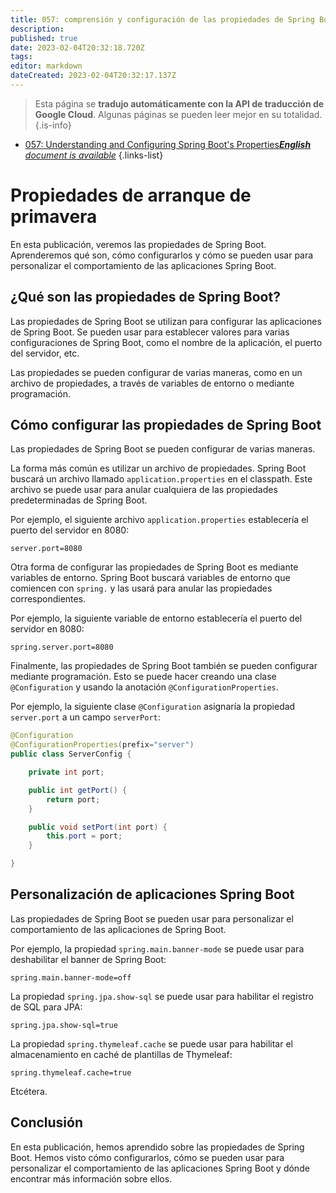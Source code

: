 ```yaml
---
title: 057: comprensión y configuración de las propiedades de Spring Boot
description: 
published: true
date: 2023-02-04T20:32:18.720Z
tags: 
editor: markdown
dateCreated: 2023-02-04T20:32:17.137Z
---
```


> Esta página se **tradujo automáticamente con la API de traducción de Google Cloud**.
Algunas páginas se pueden leer mejor en su totalidad.{.is-info}



- [057: Understanding and Configuring Spring Boot's Properties***English** document is available*](/en/Knowledge-base/Spring-Boot/Learning/057-understanding-and-configuring-spring-boot-s-properties)
{.links-list}


# Propiedades de arranque de primavera

En esta publicación, veremos las propiedades de Spring Boot. Aprenderemos qué son, cómo configurarlos y cómo se pueden usar para personalizar el comportamiento de las aplicaciones Spring Boot.

## ¿Qué son las propiedades de Spring Boot?

Las propiedades de Spring Boot se utilizan para configurar las aplicaciones de Spring Boot. Se pueden usar para establecer valores para varias configuraciones de Spring Boot, como el nombre de la aplicación, el puerto del servidor, etc.

Las propiedades se pueden configurar de varias maneras, como en un archivo de propiedades, a través de variables de entorno o mediante programación.

## Cómo configurar las propiedades de Spring Boot

Las propiedades de Spring Boot se pueden configurar de varias maneras.

La forma más común es utilizar un archivo de propiedades. Spring Boot buscará un archivo llamado `application.properties` en el classpath. Este archivo se puede usar para anular cualquiera de las propiedades predeterminadas de Spring Boot.

Por ejemplo, el siguiente archivo `application.properties` establecería el puerto del servidor en 8080:

```
server.port=8080
```

Otra forma de configurar las propiedades de Spring Boot es mediante variables de entorno. Spring Boot buscará variables de entorno que comiencen con `spring.` y las usará para anular las propiedades correspondientes.

Por ejemplo, la siguiente variable de entorno establecería el puerto del servidor en 8080:

```
spring.server.port=8080
```

Finalmente, las propiedades de Spring Boot también se pueden configurar mediante programación. Esto se puede hacer creando una clase `@Configuration` y usando la anotación `@ConfigurationProperties`.

Por ejemplo, la siguiente clase `@Configuration` asignaría la propiedad `server.port` a un campo `serverPort`:

```java
@Configuration
@ConfigurationProperties(prefix="server")
public class ServerConfig {

    private int port;

    public int getPort() {
        return port;
    }

    public void setPort(int port) {
        this.port = port;
    }

}
```

## Personalización de aplicaciones Spring Boot

Las propiedades de Spring Boot se pueden usar para personalizar el comportamiento de las aplicaciones de Spring Boot.

Por ejemplo, la propiedad `spring.main.banner-mode` se puede usar para deshabilitar el banner de Spring Boot:

```
spring.main.banner-mode=off
```

La propiedad `spring.jpa.show-sql` se puede usar para habilitar el registro de SQL para JPA:

```
spring.jpa.show-sql=true
```

La propiedad `spring.thymeleaf.cache` se puede usar para habilitar el almacenamiento en caché de plantillas de Thymeleaf:

```
spring.thymeleaf.cache=true
```

Etcétera.

## Conclusión

En esta publicación, hemos aprendido sobre las propiedades de Spring Boot. Hemos visto cómo configurarlos, cómo se pueden usar para personalizar el comportamiento de las aplicaciones Spring Boot y dónde encontrar más información sobre ellos.